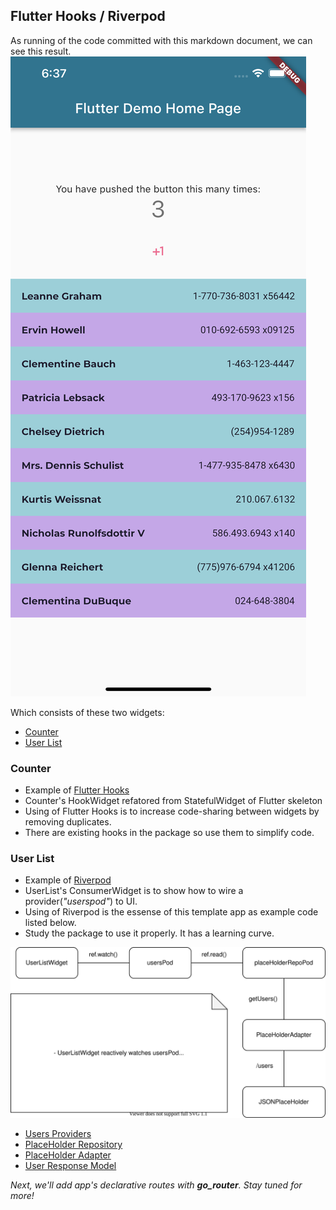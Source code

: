 
## Flutter Hooks / Riverpod

As running of the code committed with this markdown document, we can see this result.
![updated app UI](../screenshots/06_hooks_and_riverpod.png)

Which consists of these two widgets:

- [Counter](../packages/ui/lib/widgets/counter.widget.dart)
- [User List](../packages/ui/lib/widgets/user_list.widget.dart) 

### Counter

  - Example of [Flutter Hooks](https://pub.dev/packages/flutter_hooks)
  - Counter's HookWidget refatored from StatefulWidget of Flutter skeleton
  - Using of Flutter Hooks is to increase code-sharing between widgets by removing duplicates.
  - There are existing hooks in the package so use them to simplify code.


### User List

  - Example of [Riverpod](https://pub.dev/packages/riverpod)
  - UserList's ConsumerWidget is to show how to wire a provider(*"userspod"*) to UI.
  - Using of Riverpod is the essense of this template app as example code listed below.
  - Study the package to use it properly. It has a learning curve.

![UserList Data Flow](../drawings/06_user_list.svg)

- [Users Providers](../packages/ui/lib/pods/place_holder.pod.dart) 
- [PlaceHolder Repository](../packages/ui/lib/services/place_holder.repository.dart)
- [PlaceHolder Adapter](../packages/adapter/lib/src/placeholder/placeholder.adapter.dart)
- [User Response Model](../packages/model/lib/src/placeholder/user/user_response.model.dart)


*Next, we'll add app's declarative routes with **go_router**. Stay tuned for more!*
